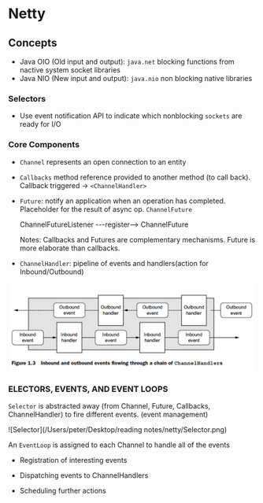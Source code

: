 # Netty 

## Concepts

* Java OIO (Old input and output): `java.net` blocking functions from nactive system socket libraries
* Java NIO (New input and output): `java.nio` non blocking native libraries

### Selectors

* Use event notification API to indicate which nonblocking `sockets` are ready for I/O

### Core Components

* `Channel` represents an open connection to an entity

* `Callbacks` method reference provided to another method (to call back).  Callback triggered -> `<ChannelHandler>`

* `Future`: notify an application when an operation has completed. Placeholder for the result of async op. `ChannelFuture`

  ChannelFutureListener ---register--> ChannelFuture

  Notes: Callbacks and Futures are complementary mechanisms. Future is more elaborate than callbacks.

* `ChannelHandler`: pipeline of events and handlers(action for Inbound/Outbound)

![ChannelHandlerPipeline](ChannelHandlerPipeline.png)

### ELECTORS, EVENTS, AND EVENT LOOPS

`Selector` is abstracted away (from Channel, Future, Callbacks, ChannelHandler) to fire different events. (event management)

![Selector](/Users/peter/Desktop/reading notes/netty/Selector.png)

An `EventLoop` is assigned to each Channel to handle all of the events

* Registration of interesting events

* Dispatching events to ChannelHandlers

* Scheduling further actions